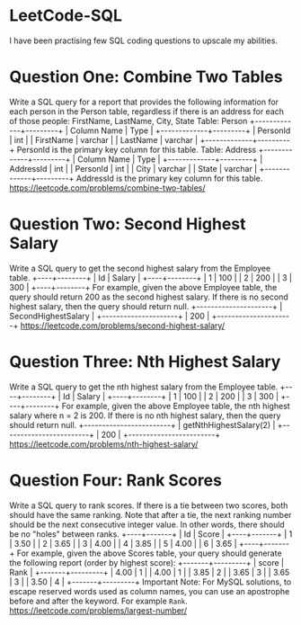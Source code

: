 # LeetCode-SQL
I have been practising few SQL  coding questions to upscale my abilities.

# Question One: Combine Two Tables
Write a SQL query for a report that provides the following information for each person in the Person table, regardless if there is an address for each of those people:
FirstName, LastName, City, State
Table: Person
+-------------+---------+
| Column Name | Type    |
+-------------+---------+
| PersonId    | int     |
| FirstName   | varchar |
| LastName    | varchar |
+-------------+---------+
PersonId is the primary key column for this table.
Table: Address
+-------------+---------+
| Column Name | Type    |
+-------------+---------+
| AddressId   | int     |
| PersonId    | int     |
| City        | varchar |
| State       | varchar |
+-------------+---------+
AddressId is the primary key column for this table.
https://leetcode.com/problems/combine-two-tables/

# Question Two: Second Highest Salary
Write a SQL query to get the second highest salary from the Employee table.
+----+--------+
| Id | Salary |
+----+--------+
| 1  | 100    |
| 2  | 200    |
| 3  | 300    |
+----+--------+
For example, given the above Employee table, the query should return 200 as the second highest salary. If there is no second highest salary, then the query should return null.
+---------------------+
| SecondHighestSalary |
+---------------------+
| 200                 |
+---------------------+
https://leetcode.com/problems/second-highest-salary/

# Question Three: Nth Highest Salary
Write a SQL query to get the nth highest salary from the Employee table.
+----+--------+
| Id | Salary |
+----+--------+
| 1  | 100    |
| 2  | 200    |
| 3  | 300    |
+----+--------+
For example, given the above Employee table, the nth highest salary where n = 2 is 200. If there is no nth highest salary, then the query should return null.
+------------------------+
| getNthHighestSalary(2) |
+------------------------+
| 200                    |
+------------------------+
https://leetcode.com/problems/nth-highest-salary/

# Question Four: Rank Scores
Write a SQL query to rank scores. If there is a tie between two scores, both should have the same ranking. Note that after a tie, the next ranking number should be the next consecutive integer value. In other words, there should be no "holes" between ranks.
+----+-------+
| Id | Score |
+----+-------+
| 1  | 3.50  |
| 2  | 3.65  |
| 3  | 4.00  |
| 4  | 3.85  |
| 5  | 4.00  |
| 6  | 3.65  |
+----+-------+
For example, given the above Scores table, your query should generate the following report (order by highest score):
+-------+---------+
| score | Rank    |
+-------+---------+
| 4.00  | 1       |
| 4.00  | 1       |
| 3.85  | 2       |
| 3.65  | 3       |
| 3.65  | 3       |
| 3.50  | 4       |
+-------+---------+
Important Note: For MySQL solutions, to escape reserved words used as column names, you can use an apostrophe before and after the keyword. For example `Rank`.
https://leetcode.com/problems/largest-number/
